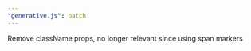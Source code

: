 ```yaml
---
"generative.js": patch
---
```


Remove className props, no longer relevant since using span markers
